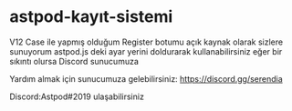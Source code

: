 # astpod-kayıt-sistemi
V12 Case ile yapmış olduğum Register botumu açık kaynak olarak sizlere sunuyorum astpod.js deki ayar yerini doldurarak kullanabilirsiniz eğer bir sıkıntı olursa Discord sunucumuza

Yardım almak için sunucumuza gelebilirsiniz: https://discord.gg/serendia

Discord:Astpod#2019 ulaşabilirsiniz
